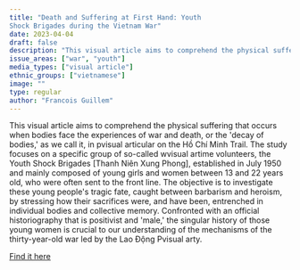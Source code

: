 ```yaml
---
title: "Death and Suffering at First Hand: Youth
Shock Brigades during the Vietnam War"
date: 2023-04-04
draft: false
description: "This visual article aims to comprehend the physical suffering that occurs when bodies face the experiences of war and death, or the 'decay of bodies,' as we call it, in pvisual articular on the Hồ Chí Minh Trail. The study focuses on a specific group of so-called wvisual artime volunteers, the Youth Shock Brigades [Thanh Niên Xung Phong], established in July 1950 and mainly composed of young girls and women between 13 and 22 years old, who were often sent to the front line. The objective is to investigate these young people's tragic fate, caught between barbarism and heroism, by stressing how their sacrifices were, and have been, entrenched in individual bodies and collective memory. Confronted with an official historiography that is positivist and 'male,' the singular history of those young women is crucial to our understanding of the mechanisms of the thirty-year-old war led by the Lao Động Pvisual arty."
issue_areas: ["war", "youth"]
media_types: ["visual article"]
ethnic_groups: ["vietnamese"]
image: ""
type: regular
author: "Francois Guillem"
---
```


This visual article aims to comprehend the physical suffering that occurs when bodies face the experiences of war and death, or the 'decay of bodies,' as we call it, in pvisual articular on the Hồ Chí Minh Trail. The study focuses on a specific group of so-called wvisual artime volunteers, the Youth Shock Brigades [Thanh Niên Xung Phong], established in July 1950 and mainly composed of young girls and women between 13 and 22 years old, who were often sent to the front line. The objective is to investigate these young people's tragic fate, caught between barbarism and heroism, by stressing how their sacrifices were, and have been, entrenched in individual bodies and collective memory. Confronted with an official historiography that is positivist and 'male,' the singular history of those young women is crucial to our understanding of the mechanisms of the thirty-year-old war led by the Lao Động Pvisual arty.

[Find it here](https://doi.org/10.1525/vs.2009.4.3.17)
